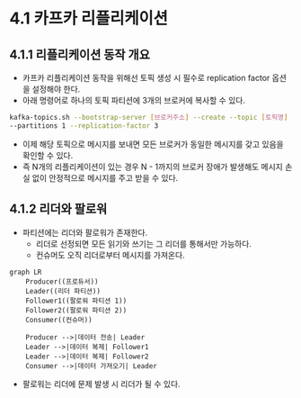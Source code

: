 # 4.1 카프카 리플리케이션

## 4.1.1 리플리케이션 동작 개요

- 카프카 리플리케이션 동작을 위해선 토픽 생성 시 필수로 replication factor 옵션을 설정해야 한다.
- 아래 명령어로 하나의 토픽 파티션에 3개의 브로커에 복사할 수 있다.

```bash
kafka-topics.sh --bootstrap-server [브로커주소] --create --topic [토픽명] 
--partitions 1 --replication-factor 3
```

- 이제 해당 토픽으로 메시지를 보내면 모든 브로커가 동일한 메시지를 갖고 있음을 확인할 수 있다.
- 즉 N개의 리플리케이션이 있는 경우 N - 1까지의 브로커 장애가 발생해도 메시지 손실 없이 안정적으로 메시지를 주고 받을 수 있다.

## 4.1.2 리더와 팔로워

- 파티션에는 리더와 팔로워가 존재한다.
    - 리더로 선정되면 모든 읽기와 쓰기는 그 리더를 통해서만 가능하다.
    - 컨슈머도 오직 리더로부터 메시지를 가져온다.

```mermaid
graph LR
    Producer((프로듀서))
    Leader((리더 파티션))
    Follower1((팔로워 파티션 1))
    Follower2((팔로워 파티션 2))
    Consumer((컨슈머))

    Producer -->|데이터 전송| Leader
    Leader -->|데이터 복제| Follower1
    Leader -->|데이터 복제| Follower2
    Consumer -->|데이터 가져오기| Leader

```

- 팔로워는 리더에 문제 발생 시 리더가 될 수 있다.
